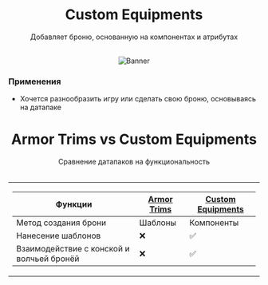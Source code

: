 <div align="center">

<h1> Custom Equipments </h1>
Добавляет броню, основанную на компонентах и атрибутах<br><br>

![Banner](https://i.imgur.com/yHBiGbT.png)<br>
</div>



### Применения
- Хочется разнообразить игру или сделать свою броню, основываясь на датапаке





<div align="center">

<h1> Armor Trims vs Custom Equipments </h1>
Сравнение датапаков на функциональность<br><br>

<table> <td>

| Функции | [Armor Trims](https://github.com/Slarof/Armor_Trims) | [Custom Equipments](https://github.com/Slarof/Custom_Equipments) |
|-|-|-|
| Метод создания брони | Шаблоны | Компоненты |
| Нанесение шаблонов | ❌ | ✅ |
| Взаимодействие с конской и волчьей бронёй | ❌ | ✅ |

</td> </table>
</div>
